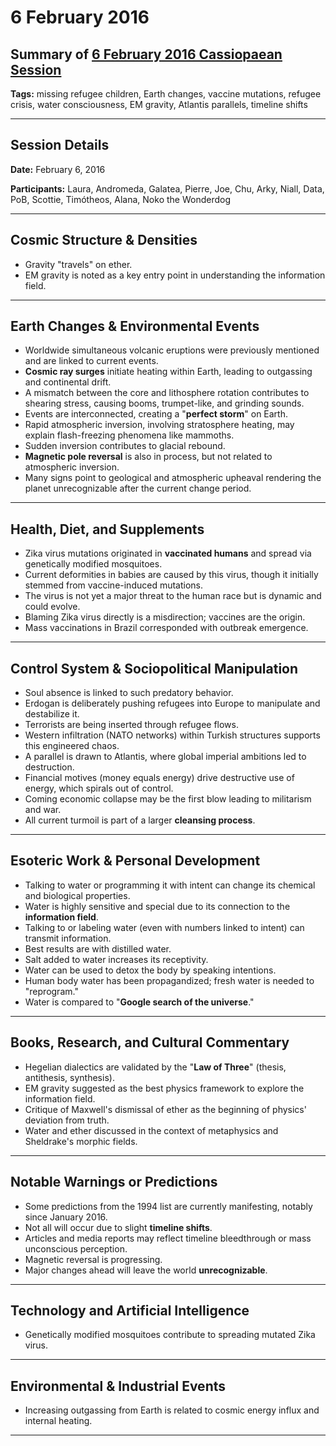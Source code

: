 # 6 February 2016

## Summary of [6 February 2016 Cassiopaean Session](https://cassiopaea.org/forum/threads/session-6-february-2016.40874/#post-631601)

**Tags:** missing refugee children, Earth changes, vaccine mutations, refugee crisis, water consciousness, EM gravity, Atlantis parallels, timeline shifts

---

## Session Details

**Date:** February 6, 2016

**Participants:** Laura, Andromeda, Galatea, Pierre, Joe, Chu, Arky, Niall, Data, PoB, Scottie, Timótheos, Alana, Noko the Wonderdog

---

## Cosmic Structure & Densities

- Gravity "travels" on ether.
- EM gravity is noted as a key entry point in understanding the information field.

---

## Earth Changes & Environmental Events

- Worldwide simultaneous volcanic eruptions were previously mentioned and are linked to current events.
- **Cosmic ray surges** initiate heating within Earth, leading to outgassing and continental drift.
- A mismatch between the core and lithosphere rotation contributes to shearing stress, causing booms, trumpet-like, and grinding sounds.
- Events are interconnected, creating a "**perfect storm**" on Earth.
- Rapid atmospheric inversion, involving stratosphere heating, may explain flash-freezing phenomena like mammoths.
- Sudden inversion contributes to glacial rebound.
- **Magnetic pole reversal** is also in process, but not related to atmospheric inversion.
- Many signs point to geological and atmospheric upheaval rendering the planet unrecognizable after the current change period.

---

## Health, Diet, and Supplements

- Zika virus mutations originated in **vaccinated humans** and spread via genetically modified mosquitoes.
- Current deformities in babies are caused by this virus, though it initially stemmed from vaccine-induced mutations.
- The virus is not yet a major threat to the human race but is dynamic and could evolve.
- Blaming Zika virus directly is a misdirection; vaccines are the origin.
- Mass vaccinations in Brazil corresponded with outbreak emergence.

---

## Control System & Sociopolitical Manipulation

- Soul absence is linked to such predatory behavior.
- Erdogan is deliberately pushing refugees into Europe to manipulate and destabilize it.
- Terrorists are being inserted through refugee flows.
- Western infiltration (NATO networks) within Turkish structures supports this engineered chaos.
- A parallel is drawn to Atlantis, where global imperial ambitions led to destruction.
- Financial motives (money equals energy) drive destructive use of energy, which spirals out of control.
- Coming economic collapse may be the first blow leading to militarism and war.
- All current turmoil is part of a larger **cleansing process**.

---

## Esoteric Work & Personal Development

- Talking to water or programming it with intent can change its chemical and biological properties.
- Water is highly sensitive and special due to its connection to the **information field**.
- Talking to or labeling water (even with numbers linked to intent) can transmit information.
- Best results are with distilled water.
- Salt added to water increases its receptivity.
- Water can be used to detox the body by speaking intentions.
- Human body water has been propagandized; fresh water is needed to "reprogram."
- Water is compared to "**Google search of the universe**."

---

## Books, Research, and Cultural Commentary

- Hegelian dialectics are validated by the "**Law of Three**" (thesis, antithesis, synthesis).
- EM gravity suggested as the best physics framework to explore the information field.
- Critique of Maxwell's dismissal of ether as the beginning of physics' deviation from truth.
- Water and ether discussed in the context of metaphysics and Sheldrake's morphic fields.

---

## Notable Warnings or Predictions

- Some predictions from the 1994 list are currently manifesting, notably since January 2016.
- Not all will occur due to slight **timeline shifts**.
- Articles and media reports may reflect timeline bleedthrough or mass unconscious perception.
- Magnetic reversal is progressing.
- Major changes ahead will leave the world **unrecognizable**.

---

## Technology and Artificial Intelligence

- Genetically modified mosquitoes contribute to spreading mutated Zika virus.

---

## Environmental & Industrial Events

- Increasing outgassing from Earth is related to cosmic energy influx and internal heating.

---

